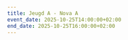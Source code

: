 ```yaml
---
title: Jeugd A - Nova A
event_date: 2025-10-25T14:00:00+02:00
end_date: 2025-10-25T16:00:00+02:00
---
```

